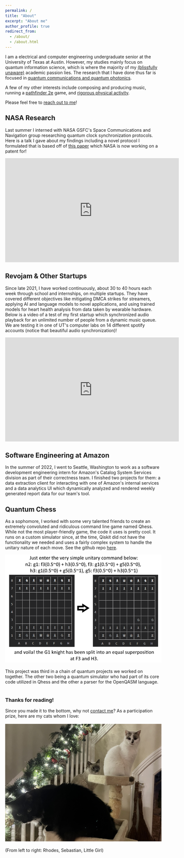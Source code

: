 ```yaml
---
permalink: /
title: "About"
excerpt: "About me"
author_profile: true
redirect_from:
  - /about/
  - /about.html
---
```


I am a electrical and computer engineering undergraduate senior at the University of Texas at Austin. However, my studies mainly focus on quantum information science, which is where the majority of my [(blissfully unaware)](https://xkcd.com/1861/) academic passion lies. The research that I have done thus far is focused in [quantum communications and quantum photonics](#nasa-research).

A few of my other interests include composing and producing music, running a [pathfinder 2e](https://2e.aonprd.com/PlayersGuide.aspx) game, and [rigorous physical activity](/exercise/).

Please feel free to [reach out to me](/contact/)!

## NASA Research
Last summer I interned with NASA GSFC's Space Communications and Navigation group researching quantum clock synchronization protocols.
Here is a talk I gave about my findings including a novel protocol I formulated that is based off of [this paper](https://arxiv.org/abs/1812.08450) which NASA is now working on a patent for!

<iframe width="560" height="335" src="https://www.youtube.com/embed/ts2IwPe4iC8?start=68&vq=hd720" frameborder="0" allow="accelerometer; autoplay; clipboard-write; encrypted-media; gyroscope; picture-in-picture" allowfullscreen></iframe>

## Revojam & Other Startups
Since late 2021, I have worked continuously, about 30 to 40 hours each week through school and internships, on multiple startups. They have covered
different objectives like mitigating DMCA strikes for streamers, applying AI and language models to novel applications, and using trained models for heart health analysis from data taken by wearable hardware. Below is a video of a test of my first startup which synchronized audio playback for an unlimited number of people from a dynamic music queue. We are testing it in one of UT's computer labs on 14 different spotify accounts (notice that beautiful audio synchronization)!

<iframe width="560" height="335" src="https://www.youtube.com/embed/lX_kbJoppFo?vq=hd720" frameborder="0" allow="accelerometer; autoplay; clipboard-write; encrypted-media; gyroscope; picture-in-picture" allowfullscreen></iframe>

## Software Engineering at Amazon
In the summer of 2022, I went to Seattle, Washington to work as a software development engineering intern for Amazon's Catalog System Services division as part of their correctness team. I finished two projects for them: a data extraction client for interacting with one of Amazon's internal services and a data analytics UI which dynamically analyzed and rendered weekly generated report data for our team's tool.

## Quantum Chess
As a sophomore, I worked with some very talented friends to create an extremely convoluted and ridiculous command line game named Qhess.
While not the most player-friendly game, the code it uses is pretty cool. It runs on a custom simulator since, at the time, Qiskit did not have the
functionality we needed and uses a fairly complex system to handle the unitary nature of each move. See the github repo <a href="https://github.com/cordellmazz/qhess" target="_blank">here</a>.

![An example of a simple opening move for a knight in superposition](files\qhess_example.png)
<br><br>
This project was third in a chain of quantum projects we worked on together. The other two being a quantum simulator who had part of its core code utilized in Qhess and the other a parser for the OpenQASM language.
<br><br>

### Thanks for reading!
Since you made it to the bottom, why not [contact me](/contact/)? As a participation prize, here are my cats whom I love:<br><br>
![The Mazzetti Cats](files\mazzetti_cats.jpg)
<br><br>
(From left to right: Rhodes, Sebastian, Little Girl)
